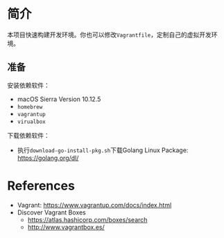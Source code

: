 # 简介

本项目快速构建开发环境。你也可以修改`Vagrantfile`，定制自己的虚拟开发环境。

## 准备

安装依赖软件：

- macOS Sierra Version 10.12.5
- `homebrew`
- `vagrantup`
- `virualbox`

下载依赖软件：

- 执行`download-go-install-pkg.sh`下载Golang Linux Package: https://golang.org/dl/

# References

- Vagrant: https://www.vagrantup.com/docs/index.html
- Discover Vagrant Boxes
  - https://atlas.hashicorp.com/boxes/search
  - http://www.vagrantbox.es/
